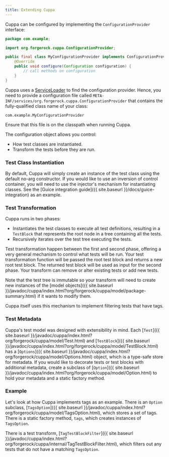 ```yaml
---
title: Extending Cuppa
---
```


Cuppa can be configured by implementing the `ConfigurationProvider` interface:

```java
package com.example;

import org.forgerock.cuppa.ConfigurationProvider;

public final class MyConfigurationProvider implements ConfigurationProvider {
    @Override
    public void configure(Configuration configuration) {
        // call methods on configuration
    }
}
```

Cuppa uses a [ServiceLoader](https://docs.oracle.com/javase/8/docs/api/java/util/ServiceLoader.html) to find the
configuration provider.
Hence, you need to provide a configuration file called `META-INF/services/org.forgerock.cuppa.ConfigurationProvider`
that contains the fully-qualified class name of your class:

```
com.example.MyConfigurationProvider
```

Ensure that this file is on the classpath when running Cuppa.

The configuration object allows you control:

* How test classes are instantiated.
* Transform the tests before they are run.

### Test Class Instantiation

By default, Cuppa will simply create an instance of the test class using the default no-arg constructor.
If you would like to use an inversion of control container, you will need to use the injector's mechanism for
instantiating classes.
See the [Guice integration guide]({{ site.baseurl }}/docs/guice-integration) as an example. 

### Test Transformation

Cuppa runs in two phases:

* Instantiates the test classes to execute all test definitions, resulting in a `TestBlock` that represents the root
  node in a tree containing all the tests.
* Recursively iterates over the test tree executing the tests.

Test transformation happen between the first and second phase, offering a very general mechanism to control
what tests will be run.
Your test transformation function will be passed the root test block and returns a new root test block.
The returned test block will be used as input for the second phase.
Your transform can remove or alter existing tests or add new tests.

Note that the test tree is immutable so your transform will need to create new instances of the
[model objects]({{ site.baseurl }}/javadoc/cuppa/index.html?org/forgerock/cuppa/model/package-summary.html) if it
wants to modify them.

Cuppa itself uses this mechanism to implement filtering tests that have tags.

### Test Metadata

Cuppa's test model was designed with extensibility in mind.
Each [`Test`]({{ site.baseurl }}/javadoc/cuppa/index.html?org/forgerock/cuppa/model/Test.html) and
[`TestBlock`]({{ site.baseurl }}/javadoc/cuppa/index.html?org/forgerock/cuppa/model/TestBlock.html) has a
[`Options`]({{ site.baseurl }}/javadoc/cuppa/index.html?org/forgerock/cuppa/model/Options.html) object, which is a
type-safe store for metadata.
If you would like to decorate tests or test blocks with additional metadata, create a subclass of
[`Option`]({{ site.baseurl }}/javadoc/cuppa/index.html?org/forgerock/cuppa/model/Option.html) to hold your metadata and
a static factory method.

### Example

Let's look at how Cuppa implements tags as an example. There is an `Option` subclass,
[`TagsOption`]({{ site.baseurl }}/javadoc/cuppa/index.html?org/forgerock/cuppa/model/TagsOption.html), which stores a
set of tags.
There is a static factory method, `tags`, which creates instances of `TagsOption`.

There is a test transform,
[`TagTestBlockFilter`]({{ site.baseurl }}/javadoc/cuppa/index.html?org/forgerock/cuppa/internal/TagTestBlockFilter.html),
which filters out any tests that do not have a matching `TagsOption`.
